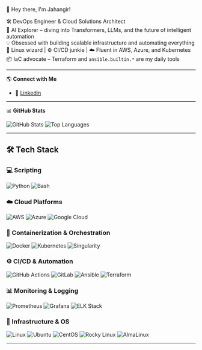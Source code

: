 👋 Hey there, I'm Jahangir!  

🛠 DevOps Engineer & Cloud Solutions Architect  
🤖 AI Explorer – diving into Transformers, LLMs, and the future of intelligent automation  
💡 Obsessed with building scalable infrastructure and automating everything  
🐧 Linux wizard | ⚙️ CI/CD junkie | ☁️ Fluent in AWS, Azure, and Kubernetes  
📦 IaC advocate – Terraform and `ansible.builtin.*` are my daily tools  

---

🌎 **Connect with Me**  
- 🔗 [Linkedin](https://www.linkedin.com/in/jahangir-a-45886428a/) 

---
📊 **GitHub Stats** 

![GitHub Stats](https://github-readme-stats.vercel.app/api?username=Jahangir842&show_icons=true)
![Top Languages](https://github-readme-stats.vercel.app/api/top-langs/?username=Jahangir842&layout=compact)

---

## 🛠 **Tech Stack**  

### **💻 Scripting**
![Python](https://img.shields.io/badge/Python-3776AB?style=flat&logo=python&logoColor=white)
![Bash](https://img.shields.io/badge/Bash-121011?style=flat&logo=gnu-bash&logoColor=white)

### **☁️ Cloud Platforms**  
![AWS](https://img.shields.io/badge/AWS-232F3E?style=flat&logo=amazon-aws&logoColor=white)
![Azure](https://img.shields.io/badge/Azure-0078D4?style=flat&logo=microsoft-azure&logoColor=white)
![Google Cloud](https://img.shields.io/badge/GCP-4285F4?style=flat&logo=google-cloud&logoColor=white)

### **🐳 Containerization & Orchestration**  
![Docker](https://img.shields.io/badge/Docker-2496ED?style=flat&logo=docker&logoColor=white)
![Kubernetes](https://img.shields.io/badge/Kubernetes-326CE5?style=flat&logo=kubernetes&logoColor=white)
![Singularity](https://img.shields.io/badge/Singularity-009FDA?style=flat&logo=singularity&logoColor=white)

### **⚙️ CI/CD & Automation**  
![GitHub Actions](https://img.shields.io/badge/GitHub_Actions-2088FF?style=flat&logo=github-actions&logoColor=white)
![GitLab](https://img.shields.io/badge/GitLab-FC6D26?style=flat&logo=gitlab&logoColor=white)
![Ansible](https://img.shields.io/badge/Ansible-EE0000?style=flat&logo=ansible&logoColor=white)
![Terraform](https://img.shields.io/badge/Terraform-623CE4?style=flat&logo=terraform&logoColor=white)

### **📊 Monitoring & Logging**  
![Prometheus](https://img.shields.io/badge/Prometheus-E6522C?style=flat&logo=prometheus&logoColor=white)
![Grafana](https://img.shields.io/badge/Grafana-F46800?style=flat&logo=grafana&logoColor=white)
![ELK Stack](https://img.shields.io/badge/ELK-005571?style=flat&logo=elastic-stack&logoColor=white)

### **🔧 Infrastructure & OS**  
![Linux](https://img.shields.io/badge/Linux-FCC624?style=flat&logo=linux&logoColor=black)
![Ubuntu](https://img.shields.io/badge/Ubuntu-E95420?style=flat&logo=ubuntu&logoColor=white)
![CentOS](https://img.shields.io/badge/CentOS-262577?style=flat&logo=centos&logoColor=white)
![Rocky Linux](https://img.shields.io/badge/Rocky_Linux-10B981?style=flat&logo=rockylinux&logoColor=white)
![AlmaLinux](https://img.shields.io/badge/AlmaLinux-16A1DC?style=flat&logo=almalinux&logoColor=white)

---
